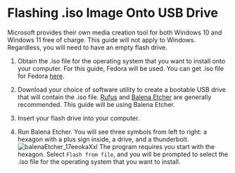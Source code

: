# Flashing .iso Image Onto USB Drive

Microsoft provides their own media creation tool for both Windows 10 and Windows 11 free of charge. This guide will not apply to Windows. Regardless, you will need to have an empty flash drive.

1. Obtain the .iso file for the operating system that you want to install onto your computer. For this guide, Fedora will be used. You can get .iso file for Fedora [here](https://fedoraproject.org/workstation/download).

2. Download your choice of software utility to create a bootable USB drive that will contain the .iso file. [Rufus](https://rufus.ie/en/) and [Balena Etcher](https://github.com/balena-io/etcher) are generally recommended. This guide will be using Balena Etcher.

3. Insert your flash drive into your computer.

4. Run Balena Etcher. You will see three symbols from left to right: a hexagon with a plus sign inside, a drive, and a thunderbolt.
![balenaEtcher_17eeokaXxl](https://github.com/johnnyh209/Flashing-.iso-Image-Onto-USB-Drive/assets/33064730/319f6bc0-b242-40c0-a733-af1e8107d197)
The program requires you start with the hexagon. Select `Flash from file`, and you will be prompted to select the .iso file for the operating system that you want to install.
